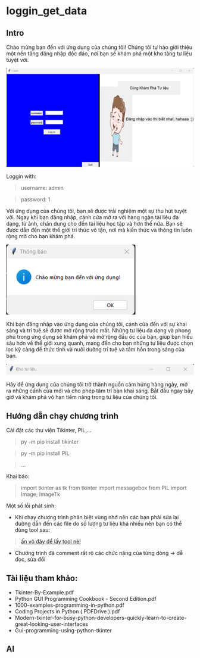 # loggin_get_data

## Intro
Chào mừng bạn đến với ứng dụng của chúng tôi! Chúng tôi tự hào giới thiệu một nền tảng đăng nhập độc đáo, nơi bạn sẽ khám phá một kho tàng tư liệu tuyệt vời.

![loggin](https://github.com/huyvu15/loggin_get_data/blob/main/loggin.png)

Loggin with:

> username: admin

> password: 1

Với ứng dụng của chúng tôi, bạn sẽ được trải nghiệm một sự thu hút tuyệt vời. Ngay khi bạn đăng nhập, cánh cửa mở ra với hàng ngàn tài liệu đa dạng, từ ảnh, chân dung cho đến tài liệu học tập và hơn thế nữa. Bạn sẽ được dẫn đến một thế giới tri thức vô tận, nơi mà kiến thức và thông tin luôn rộng mở cho bạn khám phá.

![welcome](https://github.com/huyvu15/loggin_get_data/blob/main/welcome.png)

Khi bạn đăng nhập vào ứng dụng của chúng tôi, cánh cửa đến với sự khai sáng và trí tuệ sẽ được mở rộng trước mắt. Những tư liệu đa dạng và phong phú trong ứng dụng sẽ khám phá và mở rộng đầu óc của bạn, giúp bạn hiểu sâu hơn về thế giới xung quanh, mang đến cho bạn những tư liệu được chọn lọc kỹ càng để thức tỉnh và nuôi dưỡng trí tuệ và tâm hồn trong sáng của bạn.

![tư liệu](https://github.com/huyvu15/loggin_get_data/blob/main/Tu_lieu.png)

Hãy để ứng dụng của chúng tôi trở thành nguồn cảm hứng hàng ngày, mở ra những cánh cửa mới và cho phép tâm trí bạn khai sáng. Bắt đầu ngay bây giờ và khám phá vô hạn tiềm năng trong tư liệu của chúng tôi.

## Hướng dẫn chạy chương trình
Cài đặt các thư viện Tikinter, PIL,...

> py -m pip install tikinter

> py -m pip install PIL

> ...

Khai báo:

> import tkinter as tk
> from tkinter import messagebox
> from PIL import Image, ImageTk

Một số lỗi phát sinh:

- Khi chạy chương trình phân biệt vùng nhớ nên các bạn phải sửa lại đường dẫn đến các file do số lượng tư liệu khá nhiều nên bạn có thể dùng tool sau:

> [ấn vô đây để lấy tool nè!](https://github.com/huyvu15/loggin_get_data/blob/main/enter_path.py)

- Chương trình đã comment rất rõ các chức năng của từng dòng -> dễ đọc, sửa đổi

## Tài liệu tham khảo:

- Tkinter-By-Example.pdf
- Python GUI Programming Cookbook - Second Edition.pdf
- 1000-examples-programming-in-python.pdf
- Coding Projects in Python ( PDFDrive ).pdf
- Modern-tkinter-for-busy-python-developers-quickly-learn-to-create-great-looking-user-interfaces
- Gui-programming-using-python-tkinter

## AI